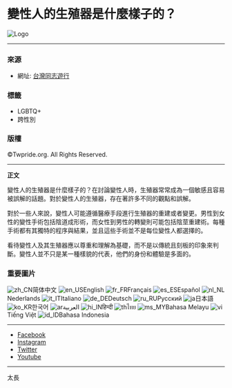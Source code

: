 # 變性人的生殖器是什麼樣子的？

![Logo](https://twpride.org/wp-content/uploads/2024/02/cropped-cropped-cropped-TWPride-white.png)

---

### 來源
- 網址: [台灣同志遊行](https://twpride.org/zh_cn/what-does-a-transsexual-genitalia-look-like/)

### 標籤
- LGBTQ+
- 跨性別

### 版權
©Twpride.org. All Rights Reserved.

---

**正文**

變性人的生殖器是什麼樣子的？在討論變性人時，生殖器常常成為一個敏感且容易被誤解的話題。對於變性人的生殖器，存在著許多不同的觀點和誤解。

對於一些人來說，變性人可能遵循醫療手段進行生殖器的重建或者變更。男性到女性的變性手術包括陰道成形術，而女性到男性的轉變則可能包括陰莖重建術。每種手術都有其獨特的程序與結果，並且這些手術並不是每位變性人都選擇的。

看待變性人及其生殖器應以尊重和理解為基礎，而不是以傳統且刻板的印象來判斷。變性人並不只是某一種樣貌的代表，他們的身份和體驗是多面的。

### 重要圖片
![zh_CN](https://twpride.org/wp-content/plugins/translatepress-multilingual/assets/images/flags/zh_CN.png)简体中文
![en_US](https://twpride.org/wp-content/plugins/translatepress-multilingual/assets/images/flags/en_US.png)English
![fr_FR](https://twpride.org/wp-content/plugins/translatepress-multilingual/assets/images/flags/fr_FR.png)Français
![es_ES](https://twpride.org/wp-content/plugins/translatepress-multilingual/assets/images/flags/es_ES.png)Español
![nl_NL](https://twpride.org/wp-content/plugins/translatepress-multilingual/assets/images/flags/nl_NL.png)Nederlands
![it_IT](https://twpride.org/wp-content/plugins/translatepress-multilingual/assets/images/flags/it_IT.png)Italiano
![de_DE](https://twpride.org/wp-content/plugins/translatepress-multilingual/assets/images/flags/de_DE.png)Deutsch
![ru_RU](https://twpride.org/wp-content/plugins/translatepress-multilingual/assets/images/flags/ru_RU.png)Русский
![ja](https://twpride.org/wp-content/plugins/translatepress-multilingual/assets/images/flags/ja.png)日本語
![ko_KR](https://twpride.org/wp-content/plugins/translatepress-multilingual/assets/images/flags/ko_KR.png)한국어
![ar](https://twpride.org/wp-content/plugins/translatepress-multilingual/assets/images/flags/ar.png)العربية
![hi_IN](https://twpride.org/wp-content/plugins/translatepress-multilingual/assets/images/flags/hi_IN.png)हिन्दी
![th](https://twpride.org/wp-content/plugins/translatepress-multilingual/assets/images/flags/th.png)ไทย
![ms_MY](https://twpride.org/wp-content/plugins/translatepress-multilingual/assets/images/flags/ms_MY.png)Bahasa Melayu
![vi](https://twpride.org/wp-content/plugins/translatepress-multilingual/assets/images/flags/vi.png)Tiếng Việt
![id_ID](https://twpride.org/wp-content/plugins/translatepress-multilingual/assets/images/flags/id_ID.png)Bahasa Indonesia

---

- [Facebook](https://www.facebook.com/)
- [Instagram](https://www.instagram.com/)
- [Twitter](https://twitter.com/)
- [Youtube](https://www.youtube.com/)

---

太長
